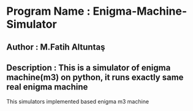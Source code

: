 # Program Name : Enigma-Machine-Simulator
## Author : M.Fatih Altuntaş
## Description : This is a simulator of enigma machine(m3) on python, it runs exactly same real enigma machine

This simulators  implemented based enigma m3 machine
